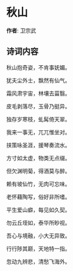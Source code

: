 # 秋山

**作者**: 卫宗武

## 诗词内容

秋山抱奇姿，不肯事妩媚。

犹夫尘外士，飘然有仙气。

霜风肃宇宙，林壤去菑翳。

皮毛剥落尽，玉骨乃挺异。

独存岁寒枝，虬髯倚天翠。

我来一事无，兀兀惟坐对。

挟策咏圣涯，援琴奏流水。

方寸如太虚，物类无点缀。

但欠渊明菊，得酒莫与醉。

赖有坡仙竹，无肉可忘味。

老怀藉陶写，俗好非所嗜。

平生爱山癖，每见如久契。

勿云丘垤如，泰华所眇视。

吾心与境融，小大无异致。

行行陟其巅，天地特一指。

忽动九辨悲，清愁飞海外。

